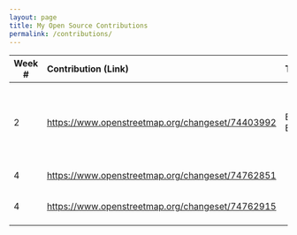```yaml
---
layout: page
title: My Open Source Contributions
permalink: /contributions/
---
```


<!--
Type of the contribution should be "Wikipedia edit", "OpenStreet Map feature", "Project Documentation", "Project Code", "Blog Edit", etc.

The description should include a brief summary of what you did.

Replace the first row below with your contribution.

-->





| Week #       | Contribution (Link)  | Type  | Description |
|---|:---|:---|:---|
|  2   | https://www.openstreetmap.org/changeset/74403992 | Blog Edit | I removed a restaurant, added a supermarket and added a details for a bus stop   |
|  4  |  https://www.openstreetmap.org/changeset/74762851   |     |  Added Winery  |
|  4  |  https://www.openstreetmap.org/changeset/74762915   |     |   Added Fast Food Restaurant   |
